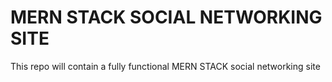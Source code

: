 # MERN STACK SOCIAL NETWORKING SITE

This repo will contain a fully functional MERN STACK social networking site

